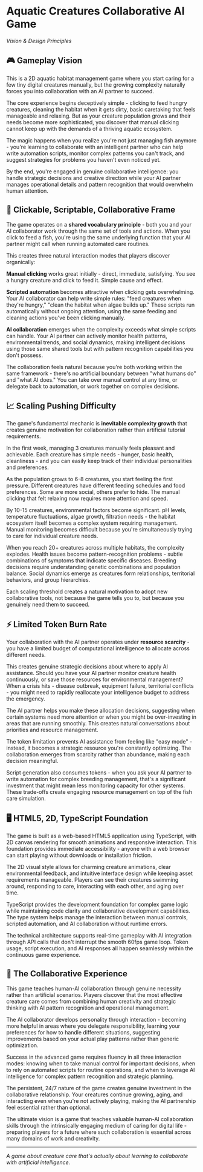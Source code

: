 # Aquatic Creatures Collaborative AI Game

*Vision & Design Principles*

## 🎮 Gameplay Vision

This is a 2D aquatic habitat management game where you start caring for a few tiny digital creatures manually, but the growing complexity naturally forces you into collaboration with an AI partner to succeed.

The core experience begins deceptively simple - clicking to feed hungry creatures, cleaning the habitat when it gets dirty, basic caretaking that feels manageable and relaxing. But as your creature population grows and their needs become more sophisticated, you discover that manual clicking cannot keep up with the demands of a thriving aquatic ecosystem.

The magic happens when you realize you're not just managing fish anymore - you're learning to collaborate with an intelligent partner who can help write automation scripts, monitor complex patterns you can't track, and suggest strategies for problems you haven't even noticed yet.

By the end, you're engaged in genuine collaborative intelligence: you handle strategic decisions and creative direction while your AI partner manages operational details and pattern recognition that would overwhelm human attention.

## 🔧 Clickable, Scriptable, Collaborative Frame

The game operates on a **shared vocabulary principle** - both you and your AI collaborator work through the same set of tools and actions. When you click to feed a fish, you're using the same underlying function that your AI partner might call when running automated care routines.

This creates three natural interaction modes that players discover organically:

**Manual clicking** works great initially - direct, immediate, satisfying. You see a hungry creature and click to feed it. Simple cause and effect.

**Scripted automation** becomes attractive when clicking gets overwhelming. Your AI collaborator can help write simple rules: "feed creatures when they're hungry," "clean the habitat when algae builds up." These scripts run automatically without ongoing attention, using the same feeding and cleaning actions you've been clicking manually.

**AI collaboration** emerges when the complexity exceeds what simple scripts can handle. Your AI partner can actively monitor health patterns, environmental trends, and social dynamics, making intelligent decisions using those same shared tools but with pattern recognition capabilities you don't possess.

The collaboration feels natural because you're both working within the same framework - there's no artificial boundary between "what humans do" and "what AI does." You can take over manual control at any time, or delegate back to automation, or work together on complex decisions.

## 📈 Scaling Pushing Difficulty

The game's fundamental mechanic is **inevitable complexity growth** that creates genuine motivation for collaboration rather than artificial tutorial requirements.

In the first week, managing 3 creatures manually feels pleasant and achievable. Each creature has simple needs - hunger, basic health, cleanliness - and you can easily keep track of their individual personalities and preferences.

As the population grows to 6-8 creatures, you start feeling the first pressure. Different creatures have different feeding schedules and food preferences. Some are more social, others prefer to hide. The manual clicking that felt relaxing now requires more attention and speed.

By 10-15 creatures, environmental factors become significant. pH levels, temperature fluctuations, algae growth, filtration needs - the habitat ecosystem itself becomes a complex system requiring management. Manual monitoring becomes difficult because you're simultaneously trying to care for individual creature needs.

When you reach 20+ creatures across multiple habitats, the complexity explodes. Health issues become pattern-recognition problems - subtle combinations of symptoms that indicate specific diseases. Breeding decisions require understanding genetic combinations and population balance. Social dynamics emerge as creatures form relationships, territorial behaviors, and group hierarchies.

Each scaling threshold creates a natural motivation to adopt new collaborative tools, not because the game tells you to, but because you genuinely need them to succeed.

## ⚡ Limited Token Burn Rate

Your collaboration with the AI partner operates under **resource scarcity** - you have a limited budget of computational intelligence to allocate across different needs.

This creates genuine strategic decisions about where to apply AI assistance. Should you have your AI partner monitor creature health continuously, or save those resources for environmental management? When a crisis hits - disease outbreak, equipment failure, territorial conflicts - you might need to rapidly reallocate your intelligence budget to address the emergency.

The AI partner helps you make these allocation decisions, suggesting when certain systems need more attention or when you might be over-investing in areas that are running smoothly. This creates natural conversations about priorities and resource management.

The token limitation prevents AI assistance from feeling like "easy mode" - instead, it becomes a strategic resource you're constantly optimizing. The collaboration emerges from scarcity rather than abundance, making each decision meaningful.

Script generation also consumes tokens - when you ask your AI partner to write automation for complex breeding management, that's a significant investment that might mean less monitoring capacity for other systems. These trade-offs create engaging resource management on top of the fish care simulation.

## 🖥️ HTML5, 2D, TypeScript Foundation

The game is built as a web-based HTML5 application using TypeScript, with 2D canvas rendering for smooth animations and responsive interaction. This foundation provides immediate accessibility - anyone with a web browser can start playing without downloads or installation friction.

The 2D visual style allows for charming creature animations, clear environmental feedback, and intuitive interface design while keeping asset requirements manageable. Players can see their creatures swimming around, responding to care, interacting with each other, and aging over time.

TypeScript provides the development foundation for complex game logic while maintaining code clarity and collaborative development capabilities. The type system helps manage the interaction between manual controls, scripted automation, and AI collaboration without runtime errors.

The technical architecture supports real-time gameplay with AI integration through API calls that don't interrupt the smooth 60fps game loop. Token usage, script execution, and AI responses all happen seamlessly within the continuous game experience.

## 🌊 The Collaborative Experience

This game teaches human-AI collaboration through genuine necessity rather than artificial scenarios. Players discover that the most effective creature care comes from combining human creativity and strategic thinking with AI pattern recognition and operational management.

The AI collaborator develops personality through interaction - becoming more helpful in areas where you delegate responsibility, learning your preferences for how to handle different situations, suggesting improvements based on your actual play patterns rather than generic optimization.

Success in the advanced game requires fluency in all three interaction modes: knowing when to take manual control for important decisions, when to rely on automated scripts for routine operations, and when to leverage AI intelligence for complex pattern recognition and strategic planning.

The persistent, 24/7 nature of the game creates genuine investment in the collaborative relationship. Your creatures continue growing, aging, and interacting even when you're not actively playing, making the AI partnership feel essential rather than optional.

The ultimate vision is a game that teaches valuable human-AI collaboration skills through the intrinsically engaging medium of caring for digital life - preparing players for a future where such collaboration is essential across many domains of work and creativity.

---

*A game about creature care that's actually about learning to collaborate with artificial intelligence.*